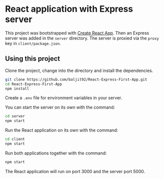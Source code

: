 # React application with Express server

This project was bootstrapped with [Create React App](https://github.com/facebookincubator/create-react-app). Then an Express server was added in the `server` directory. The server is proxied via the `proxy` key in `client/package.json`.

## Using this project

Clone the project, change into the directory and install the dependencies.

```bash
git clone https://github.com/baljit92/React-Express-First-App.git
cd React-Express-First-App
npm install
```

Create a `.env` file for environment variables in your server.

You can start the server on its own with the command:

```bash
cd server
npm start
```

Run the React application on its own with the command:

```bash
cd client
npm start
```

Run both applications together with the command:

```bash
npm start
```

The React application will run on port 3000 and the server port 5000.
